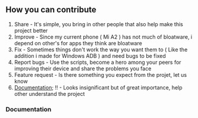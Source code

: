 ## How you can contribute
1. Share - It's simple, you bring in other people that also help make this project better
2. Improve - Since my current phone ( Mi A2 ) has not much of bloatware, i depend on other's for apps they think are bloatware
3. Fix - Sometimes things don't work the way you want them to ( Like the addition i made for Windows ADB ) and need bugs to be fixed
4. Report bugs - Use the scripts, become a hero among your peers for improving their device and share the problems you face
5. Feature request - Is there something you expect from the projet, let us know
6. [Documentation](#Documentation); !! - Looks insignificant but of great importance, help other understand the project

### Documentation
